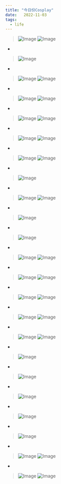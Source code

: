 ```yaml
---
title: "今日份Cosplay"
date:   2022-11-03
tags:
  - life
---
```


> ![Image](/2022-11-03-cosplay/Cosplay_1.jpg)
> ![Image](/2022-11-03-cosplay/Cosplay_11.jpg)

-

> ![Image](/2022-11-03-cosplay/Cosplay_2.jpg)

-

> ![Image](/2022-11-03-cosplay/Cosplay_3.jpg)
> ![Image](/2022-11-03-cosplay/Cosplay_6.jpg)

-

> ![Image](/2022-11-03-cosplay/Cosplay_4.jpg)
> ![Image](/2022-11-03-cosplay/Cosplay_5.jpg)

-

> ![Image](/2022-11-03-cosplay/Cosplay_7.jpg)
> ![Image](/2022-11-03-cosplay/Cosplay_8.jpg)

-

> ![Image](/2022-11-03-cosplay/Cosplay_9.jpg)
> ![Image](/2022-11-03-cosplay/Cosplay_10.jpg)

-

> ![Image](/2022-11-03-cosplay/Cosplay_12.jpg)
> ![Image](/2022-11-03-cosplay/Cosplay_13.jpg)

-

> ![Image](/2022-11-03-cosplay/Cosplay_14.jpg)

-

> ![Image](/2022-11-03-cosplay/Cosplay_15.jpg)
> ![Image](/2022-11-03-cosplay/Cosplay_16.jpg)

-

> ![Image](/2022-11-03-cosplay/Cosplay_17.jpg)

-

> ![Image](/2022-11-03-cosplay/Cosplay_18.jpg)

-

> ![Image](/2022-11-03-cosplay/Cosplay_19.jpg)
> ![Image](/2022-11-03-cosplay/Cosplay_20.jpg)

-

> ![Image](/2022-11-03-cosplay/Cosplay_23.jpg)
> ![Image](/2022-11-03-cosplay/Cosplay_24.jpg)

-

> ![Image](/2022-11-03-cosplay/Cosplay_25.jpg)
> ![Image](/2022-11-03-cosplay/Cosplay_26.jpg)

-

> ![Image](/2022-11-03-cosplay/Cosplay_27.jpg)
> ![Image](/2022-11-03-cosplay/Cosplay_28.jpg)

-

> ![Image](/2022-11-03-cosplay/Cosplay_29.jpg)
> ![Image](/2022-11-03-cosplay/Cosplay_30.jpg)

-

> ![Image](/2022-11-03-cosplay/Cosplay_31.jpg)

-

> ![Image](/2022-11-03-cosplay/Cosplay_32.jpg)

-

> ![Image](/2022-11-03-cosplay/Cosplay_33.jpg)

-

> ![Image](/2022-11-03-cosplay/Cosplay_34.jpg)

-

> ![Image](/2022-11-03-cosplay/Cosplay_35.jpg)

-

> ![Image](/2022-11-03-cosplay/Cosplay_36.jpg)
> ![Image](/2022-11-03-cosplay/Cosplay_37.jpg)

-

> ![Image](/2022-11-03-cosplay/Cosplay_38.jpg)
> ![Image](/2022-11-03-cosplay/Cosplay_39.jpg)
